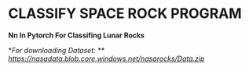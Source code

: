 # **CLASSIFY SPACE ROCK PROGRAM**

**Nn In Pytorch For Classifing Lunar Rocks**

**For downloading Dataset: **
https://nasadata.blob.core.windows.net/nasarocks/Data.zip*
